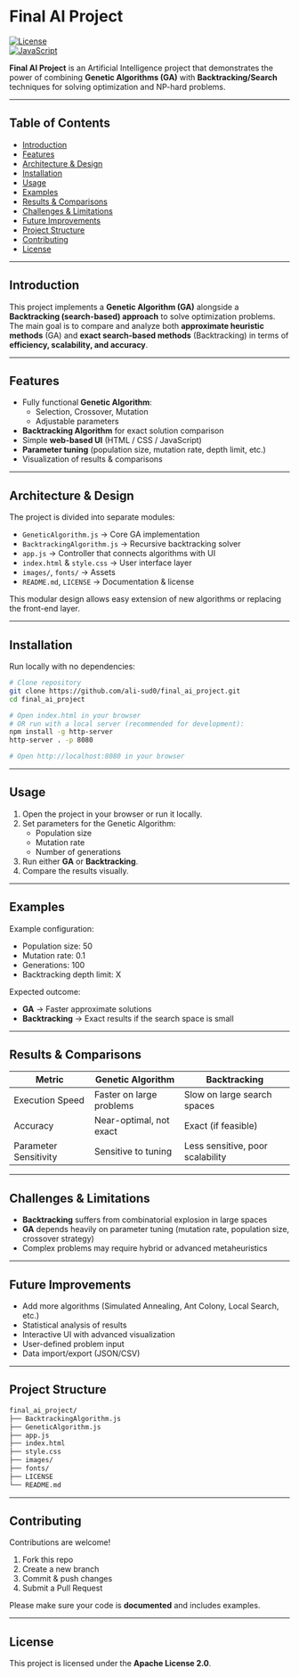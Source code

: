 # Final AI Project

[![License](https://img.shields.io/badge/license-Apache%202.0-blue.svg)](LICENSE)  
[![JavaScript](https://img.shields.io/badge/lang-JavaScript-yellow.svg)](https://developer.mozilla.org/docs/Web/JavaScript)

**Final AI Project** is an Artificial Intelligence project that demonstrates the power of combining **Genetic Algorithms (GA)** with **Backtracking/Search** techniques for solving optimization and NP-hard problems.

---

## Table of Contents
- [Introduction](#introduction)
- [Features](#features)
- [Architecture & Design](#architecture--design)
- [Installation](#installation)
- [Usage](#usage)
- [Examples](#examples)
- [Results & Comparisons](#results--comparisons)
- [Challenges & Limitations](#challenges--limitations)
- [Future Improvements](#future-improvements)
- [Project Structure](#project-structure)
- [Contributing](#contributing)
- [License](#license)

---

## Introduction
This project implements a **Genetic Algorithm (GA)** alongside a **Backtracking (search-based) approach** to solve optimization problems.  
The main goal is to compare and analyze both **approximate heuristic methods** (GA) and **exact search-based methods** (Backtracking) in terms of **efficiency, scalability, and accuracy**.

---

## Features
- Fully functional **Genetic Algorithm**:
  - Selection, Crossover, Mutation
  - Adjustable parameters
- **Backtracking Algorithm** for exact solution comparison
- Simple **web-based UI** (HTML / CSS / JavaScript)
- **Parameter tuning** (population size, mutation rate, depth limit, etc.)
- Visualization of results & comparisons

---

## Architecture & Design
The project is divided into separate modules:
- `GeneticAlgorithm.js` → Core GA implementation  
- `BacktrackingAlgorithm.js` → Recursive backtracking solver  
- `app.js` → Controller that connects algorithms with UI  
- `index.html` & `style.css` → User interface layer  
- `images/`, `fonts/` → Assets  
- `README.md`, `LICENSE` → Documentation & license  

This modular design allows easy extension of new algorithms or replacing the front-end layer.

---

## Installation
Run locally with no dependencies:

```bash
# Clone repository
git clone https://github.com/ali-sud0/final_ai_project.git
cd final_ai_project

# Open index.html in your browser
# OR run with a local server (recommended for development):
npm install -g http-server
http-server . -p 8080

# Open http://localhost:8080 in your browser
```
---

## Usage
1. Open the project in your browser or run it locally.  
2. Set parameters for the Genetic Algorithm:
   - Population size
   - Mutation rate
   - Number of generations  
3. Run either **GA** or **Backtracking**.  
4. Compare the results visually.

---

## Examples
Example configuration:
- Population size: 50  
- Mutation rate: 0.1  
- Generations: 100  
- Backtracking depth limit: X  

Expected outcome:
- **GA** → Faster approximate solutions  
- **Backtracking** → Exact results if the search space is small  

---

## Results & Comparisons

| Metric               | Genetic Algorithm          | Backtracking                  |
|----------------------|---------------------------|--------------------------------|
| Execution Speed      | Faster on large problems  | Slow on large search spaces    |
| Accuracy             | Near-optimal, not exact   | Exact (if feasible)            |
| Parameter Sensitivity| Sensitive to tuning       | Less sensitive, poor scalability |

---

## Challenges & Limitations
- **Backtracking** suffers from combinatorial explosion in large spaces  
- **GA** depends heavily on parameter tuning (mutation rate, population size, crossover strategy)  
- Complex problems may require hybrid or advanced metaheuristics  

---

## Future Improvements
- Add more algorithms (Simulated Annealing, Ant Colony, Local Search, etc.)  
- Statistical analysis of results  
- Interactive UI with advanced visualization  
- User-defined problem input  
- Data import/export (JSON/CSV)  

---

## Project Structure
```bash
final_ai_project/
├── BacktrackingAlgorithm.js
├── GeneticAlgorithm.js
├── app.js
├── index.html
├── style.css
├── images/
├── fonts/
├── LICENSE
└── README.md
```
---

## Contributing

Contributions are welcome!  

1. Fork this repo  
2. Create a new branch  
3. Commit & push changes  
4. Submit a Pull Request  

Please make sure your code is **documented** and includes examples.

---

## License
This project is licensed under the **Apache License 2.0**.  

